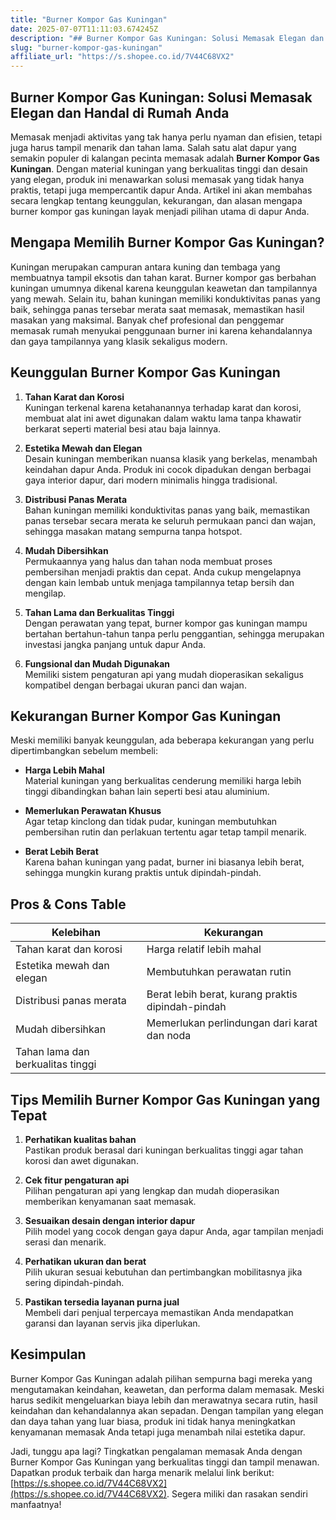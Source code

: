 ```yaml
---
title: "Burner Kompor Gas Kuningan"
date: 2025-07-07T11:11:03.674245Z
description: "## Burner Kompor Gas Kuningan: Solusi Memasak Elegan dan Handal di Rumah Anda..."
slug: "burner-kompor-gas-kuningan"
affiliate_url: "https://s.shopee.co.id/7V44C68VX2"
---
```

## Burner Kompor Gas Kuningan: Solusi Memasak Elegan dan Handal di Rumah Anda

Memasak menjadi aktivitas yang tak hanya perlu nyaman dan efisien, tetapi juga harus tampil menarik dan tahan lama. Salah satu alat dapur yang semakin populer di kalangan pecinta memasak adalah **Burner Kompor Gas Kuningan**. Dengan material kuningan yang berkualitas tinggi dan desain yang elegan, produk ini menawarkan solusi memasak yang tidak hanya praktis, tetapi juga mempercantik dapur Anda. Artikel ini akan membahas secara lengkap tentang keunggulan, kekurangan, dan alasan mengapa burner kompor gas kuningan layak menjadi pilihan utama di dapur Anda.

## Mengapa Memilih Burner Kompor Gas Kuningan?

Kuningan merupakan campuran antara kuning dan tembaga yang membuatnya tampil eksotis dan tahan karat. Burner kompor gas berbahan kuningan umumnya dikenal karena keunggulan keawetan dan tampilannya yang mewah. Selain itu, bahan kuningan memiliki konduktivitas panas yang baik, sehingga panas tersebar merata saat memasak, memastikan hasil masakan yang maksimal. Banyak chef profesional dan penggemar memasak rumah menyukai penggunaan burner ini karena kehandalannya dan gaya tampilannya yang klasik sekaligus modern.

## Keunggulan Burner Kompor Gas Kuningan

1. **Tahan Karat dan Korosi**  
Kuningan terkenal karena ketahanannya terhadap karat dan korosi, membuat alat ini awet digunakan dalam waktu lama tanpa khawatir berkarat seperti material besi atau baja lainnya.

2. **Estetika Mewah dan Elegan**  
Desain kuningan memberikan nuansa klasik yang berkelas, menambah keindahan dapur Anda. Produk ini cocok dipadukan dengan berbagai gaya interior dapur, dari modern minimalis hingga tradisional.

3. **Distribusi Panas Merata**  
Bahan kuningan memiliki konduktivitas panas yang baik, memastikan panas tersebar secara merata ke seluruh permukaan panci dan wajan, sehingga masakan matang sempurna tanpa hotspot.

4. **Mudah Dibersihkan**  
Permukaannya yang halus dan tahan noda membuat proses pembersihan menjadi praktis dan cepat. Anda cukup mengelapnya dengan kain lembab untuk menjaga tampilannya tetap bersih dan mengilap.

5. **Tahan Lama dan Berkualitas Tinggi**  
Dengan perawatan yang tepat, burner kompor gas kuningan mampu bertahan bertahun-tahun tanpa perlu penggantian, sehingga merupakan investasi jangka panjang untuk dapur Anda.

6. **Fungsional dan Mudah Digunakan**  
Memiliki sistem pengaturan api yang mudah dioperasikan sekaligus kompatibel dengan berbagai ukuran panci dan wajan.

## Kekurangan Burner Kompor Gas Kuningan

Meski memiliki banyak keunggulan, ada beberapa kekurangan yang perlu dipertimbangkan sebelum membeli:

- **Harga Lebih Mahal**  
Material kuningan yang berkualitas cenderung memiliki harga lebih tinggi dibandingkan bahan lain seperti besi atau aluminium.

- **Memerlukan Perawatan Khusus**  
Agar tetap kinclong dan tidak pudar, kuningan membutuhkan pembersihan rutin dan perlakuan tertentu agar tetap tampil menarik.

- **Berat Lebih Berat**  
Karena bahan kuningan yang padat, burner ini biasanya lebih berat, sehingga mungkin kurang praktis untuk dipindah-pindah.

## Pros & Cons Table

| Kelebihan                                       | Kekurangan                                       |
|--------------------------------------------------|--------------------------------------------------|
| Tahan karat dan korosi                         | Harga relatif lebih mahal                       |
| Estetika mewah dan elegan                       | Membutuhkan perawatan rutin                     |
| Distribusi panas merata                        | Berat lebih berat, kurang praktis dipindah-pindah |
| Mudah dibersihkan                              | Memerlukan perlindungan dari karat dan noda    |
| Tahan lama dan berkualitas tinggi               |                                          |

## Tips Memilih Burner Kompor Gas Kuningan yang Tepat

1. **Perhatikan kualitas bahan**  
Pastikan produk berasal dari kuningan berkualitas tinggi agar tahan korosi dan awet digunakan.

2. **Cek fitur pengaturan api**  
Pilihan pengaturan api yang lengkap dan mudah dioperasikan memberikan kenyamanan saat memasak.

3. **Sesuaikan desain dengan interior dapur**  
Pilih model yang cocok dengan gaya dapur Anda, agar tampilan menjadi serasi dan menarik.

4. **Perhatikan ukuran dan berat**  
Pilih ukuran sesuai kebutuhan dan pertimbangkan mobilitasnya jika sering dipindah-pindah.

5. **Pastikan tersedia layanan purna jual**  
Membeli dari penjual terpercaya memastikan Anda mendapatkan garansi dan layanan servis jika diperlukan.

## Kesimpulan

Burner Kompor Gas Kuningan adalah pilihan sempurna bagi mereka yang mengutamakan keindahan, keawetan, dan performa dalam memasak. Meski harus sedikit mengeluarkan biaya lebih dan merawatnya secara rutin, hasil keindahan dan kehandalannya akan sepadan. Dengan tampilan yang elegan dan daya tahan yang luar biasa, produk ini tidak hanya meningkatkan kenyamanan memasak Anda tetapi juga menambah nilai estetika dapur.

Jadi, tunggu apa lagi? Tingkatkan pengalaman memasak Anda dengan Burner Kompor Gas Kuningan yang berkualitas tinggi dan tampil menawan. Dapatkan produk terbaik dan harga menarik melalui link berikut: [https://s.shopee.co.id/7V44C68VX2](https://s.shopee.co.id/7V44C68VX2). Segera miliki dan rasakan sendiri manfaatnya!